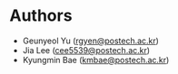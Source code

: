 # Authors

* Geunyeol Yu (rgyen@postech.ac.kr)
* Jia Lee (cee5539@postech.ac.kr)
* Kyungmin Bae (kmbae@postech.ac.kr)

